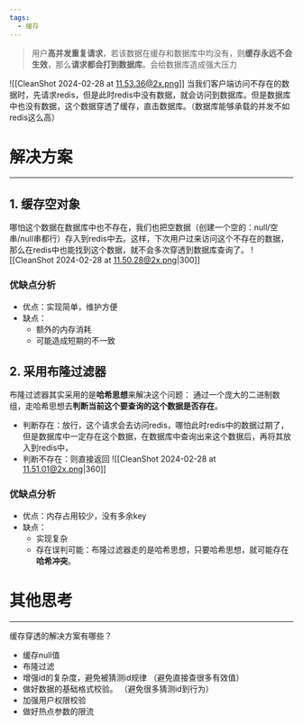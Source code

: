```yaml
---
tags:
  - 缓存
---
```

>用户**高并发重复请求**，若该数据在缓存和数据库中均没有，则**缓存永远不会生效**，那么**请求都会打到数据库**。会给数据库造成强大压力

![[CleanShot 2024-02-28 at 11.53.36@2x.png]]
当我们客户端访问不存在的数据时，先请求redis，但是此时redis中没有数据，就会访问到数据库。但是数据库中也没有数据，这个数据穿透了缓存，直击数据库。（数据库能够承载的并发不如redis这么高）
# 解决方案
---
## 1. 缓存空对象
哪怕这个数据在数据库中也不存在，我们也把空数据（创建一个空的：null/空串/null串都行）存入到redis中去。这样，下次用户过来访问这个不存在的数据，那么在redis中也能找到这个数据，就不会多次穿透到数据库查询了。
![[CleanShot 2024-02-28 at 11.50.28@2x.png|300]]
### 优缺点分析
- 优点：实现简单，维护方便
- 缺点：
    - 额外的内存消耗
    - 可能造成短期的不一致
## 2. 采用布隆过滤器
布隆过滤器其实采用的是**哈希思想**来解决这个问题：
通过一个庞大的二进制数组，走哈希思想去**判断当前这个要查询的这个数据是否存在**。
- 判断存在：放行，这个请求会去访问redis，哪怕此时redis中的数据过期了，但是数据库中一定存在这个数据，在数据库中查询出来这个数据后，再将其放入到redis中，
- 判断不存在：则直接返回
![[CleanShot 2024-02-28 at 11.51.01@2x.png|360]]
### 优缺点分析
- 优点：内存占用较少，没有多余key
- 缺点：
    - 实现复杂
    - 存在误判可能：布隆过滤器走的是哈希思想，只要哈希思想，就可能存在**哈希冲突**。


# 其他思考
---
缓存穿透的解决方案有哪些？
- 缓存null值
- 布隆过滤
- 增强id的复杂度，避免被猜测id规律  （避免直接查很多有效值）
- 做好数据的基础格式校验。   （避免很多猜测id到行为）
- 加强用户权限校验
- 做好热点参数的限流